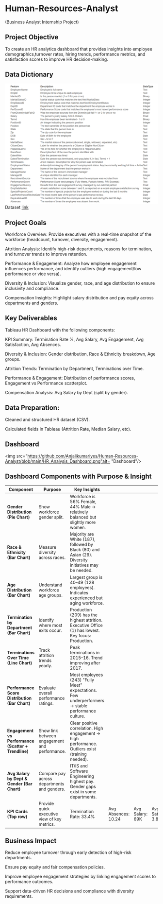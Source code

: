 # Human-Resources-Analyst
(Business Analyst Internship Project)

## Project Objective
To create an HR analytics dashboard that provides insights into employee demographics,turnover rates, hiring trends, performance metrics, and satisfaction scores to improve HR
decision-making.

## Data Dictionary
<img src="https://github.com/Anjalikumariyes/Human-Resources-Analyst/blob/main/Data_Dictionary.png" alt= "data"/>
 Dataset <a href = "https://github.com/Anjalikumariyes/Human-Resources-Analyst/blob/main/HRDataset_v14.csv">link</a>
 
## Project Goals
Workforce Overview: Provide executives with a real-time snapshot of the workforce (headcount, turnover, diversity, engagement).

Attrition Analysis: Identify high-risk departments, reasons for termination, and turnover trends to improve retention.

Performance & Engagement: Analyze how employee engagement influences performance, and identify outliers (high engagement/low performance or vice versa).

Diversity & Inclusion: Visualize gender, race, and age distribution to ensure inclusivity and compliance.

Compensation Insights: Highlight salary distribution and pay equity across departments and genders.

## Key Deliverables

Tableau HR Dashboard with the following components:

KPI Summary: Termination Rate %, Avg Salary, Avg Engagement, Avg Satisfaction, Avg Absences.

Diversity & Inclusion: Gender distribution, Race & Ethnicity breakdown, Age groups.

Attrition Trends: Termination by Department, Terminations over Time.

Performance & Engagement: Distribution of performance scores, Engagement vs Performance scatterplot.

Compensation Analysis: Avg Salary by Dept (split by gender).

## Data Preparation:

Cleaned and structured HR dataset (CSV).

Calculated fields in Tableau (Attrition Rate, Median Salary, etc).

## Dashboard 
<img src="https://github.com/Anjalikumariyes/Human-Resources-Analyst/blob/main/HR_Analysis_Dashboard.png"alt= "Dashboard"/>

## Dashboard Components with Purpose & Insight

| Component                                           | Purpose                                       | Key Insights                                                                                          |                     |                 |                        |                      |
| --------------------------------------------------- | --------------------------------------------- | ----------------------------------------------------------------------------------------------------- | ------------------- | --------------- | ---------------------- | -------------------- |
| **Gender Distribution (Pie Chart)**                 | Show workforce gender split.                  | Workforce is 56% Female, 44% Male → relatively balanced but slightly more women.                      |                     |                 |                        |                      |
| **Race & Ethnicity (Bar Chart)**                    | Measure diversity across races.               | Majority are White (187), followed by Black (80) and Asian (29). Diversity initiatives may be needed. |                     |                 |                        |                      |
| **Age Distribution (Bar Chart)**                    | Understand workforce age groups.              | Largest group is 40–49 (128 employees). Indicates experienced but aging workforce.                    |                     |                 |                        |                      |
| **Termination by Department (Bar Chart)**           | Identify where most exits occur.              | Production (209) has the highest attrition. Executive Office (1) has lowest. Key focus: Production.   |                     |                 |                        |                      |
| **Terminations Over Time (Line Chart)**             | Track attrition trends yearly.                | Peak terminations in 2015–16. Trend improving after 2017.                                             |                     |                 |                        |                      |
| **Performance Score Distribution (Bar Chart)**      | Evaluate overall performance ratings.         | Most employees (243) "Fully Meet" expectations. Few underperformers → stable performance culture.     |                     |                 |                        |                      |
| **Engagement vs Performance (Scatter + Trendline)** | Show link between engagement and performance. | Clear positive correlation. High engagement → high performance. Outliers exist (training needed).     |                     |                 |                        |                      |
| **Avg Salary by Dept & Gender (Bar Chart)**         | Compare pay across departments and genders.   | IT/IS and Software Engineering highest pay. Gender gaps exist in some departments.                    |                     |                 |                        |                      |
| **KPI Cards (Top row)**                             | Provide quick executive view of key metrics.  | Termination Rate: 33.4%                                                                               | Avg Absences: 10.24 | Avg Salary: 69K | Avg Satisfaction: 3.89 | Avg Engagement: 4.11 |


## Business Impact

Reduce employee turnover through early detection of high-risk departments.

Ensure pay equity and fair compensation policies.

Improve employee engagement strategies by linking engagement scores to performance outcomes.

Support data-driven HR decisions and compliance with diversity requirements.
